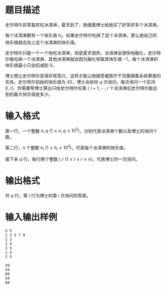 # 题目描述

史尔特尔非常喜欢吃冰淇淋，夏天到了，她缠着博士给她买了好多好多个冰淇淋。

每个冰淇淋都有一个快乐值 $h_i$，如果史尔特尔吃掉了这个冰淇淋，那么她自己的快乐值就会加上这个冰淇淋的快乐值。

史尔特尔只能一个一个地吃冰淇淋，但是夏天很热，冰淇淋会很快地融化，史尔特尔每吃掉一个冰淇淋，其他冰淇淋就会因为融化导致其快乐值 $-1$，每个冰淇淋的快乐值最小只会扣减到 $0$。

博士想让史尔特尔变得非常高兴，这样才能让她接受被医疗干员簇拥着永续黄昏的任务。史尔特尔初始的快乐值为 $42$，博士会给你 $q$ 次询问，每次询问一个区间 $[l,r]$，你需要帮博士算出只给史尔特尔吃第 $l,l+1,\cdots,r$ 个冰淇淋后史尔特尔能达到的最大快乐值是多少。

# 输入格式

第一行，一个整数 $n,q~(1 \leq n,q \leq {10}^5)$，分别代表冰淇淋个数以及博士的询问个数。

第二行，$n$ 个整数 $h_i~(1 \leq h_i \leq {10}^5)$，代表每个冰淇淋的快乐值。

接下来 $q$ 行，每行两个整数 $l,r~(1 \leq l \leq r \leq n)$，代表博士的一次询问。

# 输出格式

共 $q$ 行，第 $i$ 行为博士的第 $i$ 次询问的答案。

# 输入输出样例

```input1
5 5
1 3 5 7 9
1 3
2 4
3 5
1 4
2 5
```

```output1
49
54
60
54
60
```
